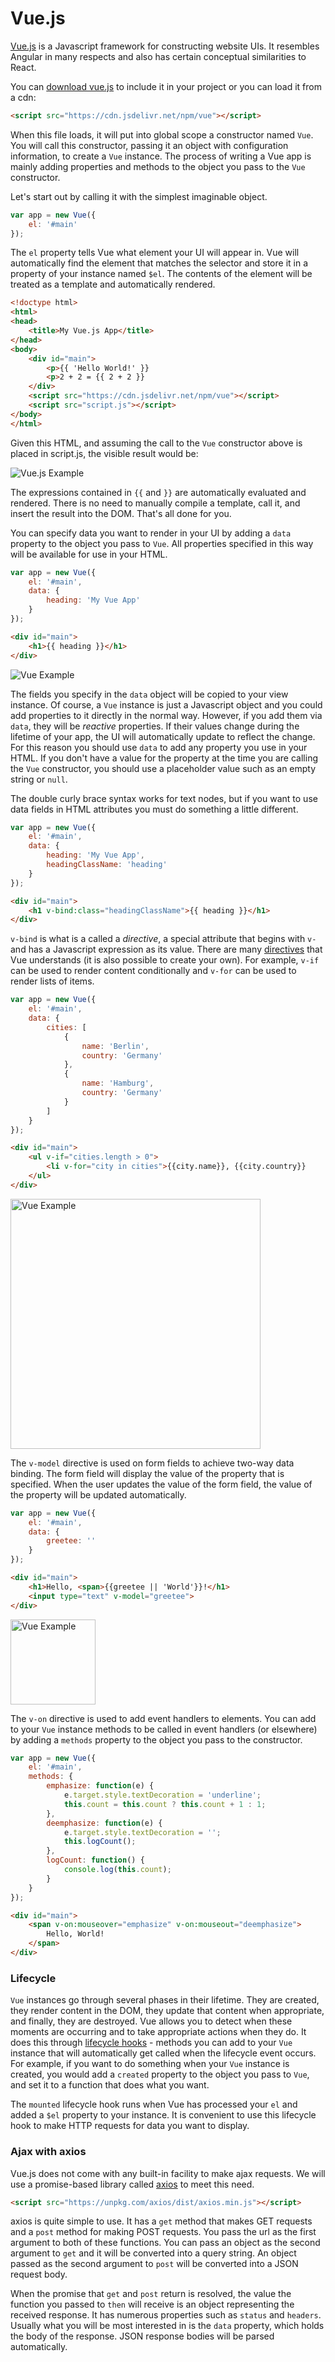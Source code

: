# Vue.js

[Vue.js](https://vuejs.org/v2/guide/) is a Javascript framework for constructing website UIs. It resembles Angular in many respects and also has certain conceptual similarities to React.

You can <a href="https://vuejs.org/js/vue.min.js" download>download vue.js</a> to include it in your project or you can load it from a cdn:

```HTML
<script src="https://cdn.jsdelivr.net/npm/vue"></script>
```

When this file loads, it will put into global scope a constructor named `Vue`. You will call this constructor, passing it an object with configuration information, to create a `Vue` instance. The process of writing a Vue app is mainly adding properties and methods to the object you pass to the `Vue` constructor.

Let's start out by calling it with the simplest imaginable object.

```js
var app = new Vue({
    el: '#main'
});
```

The `el` property tells Vue what element your UI will appear in. Vue will automatically find the element that matches the selector and store it in a property of your instance named `$el`. The contents of the element will be treated as a template and automatically rendered.

```HTML
<!doctype html>
<html>
<head>
    <title>My Vue.js App</title>
</head>
<body>
    <div id="main">
        <p>{{ 'Hello World!' }}
        <p>2 + 2 = {{ 2 + 2 }}
    </div>
    <script src="https://cdn.jsdelivr.net/npm/vue"></script>
    <script src="script.js"></script>
</body>
</html>
```

Given this HTML, and assuming the call to the `Vue` constructor above is placed in script.js, the visible result would be:

![Vue.js Example](example.png)

The expressions contained in `{{` and `}}` are automatically evaluated and rendered. There is no need to manually compile a template, call it, and insert the result into the DOM. That's all done for you.

You can specify data you want to render in your UI by adding a `data` property to the object you pass to `Vue`. All properties specified in this way will be available for use in your HTML.

```js
var app = new Vue({
    el: '#main',
    data: {
        heading: 'My Vue App'
    }
});
```

```html
<div id="main">
    <h1>{{ heading }}</h1>
</div>
```

![Vue Example](example2.png)

The fields you specify in the `data` object will be copied to your view instance. Of course, a `Vue` instance is just a Javascript object and you could add properties to it directly in the normal way. However, if you add them via `data`, they will be _reactive_ properties. If their values change during the lifetime of your app, the UI will automatically update to reflect the change. For this reason you should use `data` to add any property you use in your HTML. If you don't have a value for the property at the time you are calling the `Vue` constructor, you should use a placeholder value such as an empty string or `null`.

The double curly brace syntax works for text nodes, but if you want to use data fields in HTML attributes you must do something a little different.

```js
var app = new Vue({
    el: '#main',
    data: {
        heading: 'My Vue App',
        headingClassName: 'heading'
    }
});
```

```html
<div id="main">
    <h1 v-bind:class="headingClassName">{{ heading }}</h1>
</div>
```

`v-bind` is what is a called a _directive_, a special attribute that begins with `v-` and has a Javascript expression as its value. There are many [directives](https://vuejs.org/v2/api/#Directives) that Vue understands (it is also possible to create your own). For example, `v-if` can be used to render content conditionally and `v-for` can be used to render lists of items.

```js
var app = new Vue({
    el: '#main',
    data: {
        cities: [
            {
                name: 'Berlin',
                country: 'Germany'
            },
            {
                name: 'Hamburg',
                country: 'Germany'
            }
        ]
    }
});
```

```HTML
<div id="main">
    <ul v-if="cities.length > 0">
        <li v-for="city in cities">{{city.name}}, {{city.country}}
    </ul>
</div>
```

<img src="example3.png" width="400" alt="Vue Example">

The `v-model` directive is used on form fields to achieve two-way data binding. The form field will display the value of the property that is specified. When the user updates the value of the form field, the value of the property will be updated automatically.

```js
var app = new Vue({
    el: '#main',
    data: {
        greetee: ''
    }
});
```

```html
<div id="main">
    <h1>Hello, <span>{{greetee || 'World'}}!</h1>
    <input type="text" v-model="greetee">
</div>
```

<img src="model.gif" height="136" alt="Vue Example">

The `v-on` directive is used to add event handlers to elements. You can add to your `Vue` instance methods to be called in event handlers (or elsewhere) by adding a `methods` property to the object you pass to the constructor.

```js
var app = new Vue({
    el: '#main',
    methods: {
        emphasize: function(e) {
            e.target.style.textDecoration = 'underline';
            this.count = this.count ? this.count + 1 : 1;
        },
        deemphasize: function(e) {
            e.target.style.textDecoration = '';
            this.logCount();
        },
        logCount: function() {
            console.log(this.count);
        }
    }
});
```

```HTML
<div id="main">
    <span v-on:mouseover="emphasize" v-on:mouseout="deemphasize">
        Hello, World!
    </span>
</div>
```

### Lifecycle

`Vue` instances go through several phases in their lifetime. They are created, they render content in the DOM, they update that content when appropriate, and finally, they are destroyed. Vue allows you to detect when these moments are occurring and to take appropriate actions when they do. It does this through [lifecycle hooks](https://vuejs.org/v2/api/#Options-Lifecycle-Hooks) - methods you can add to your `Vue` instance that will automatically get called when the lifecycle event occurs. For example, if you want to do something when your `Vue` instance is created, you would add a `created` property to the object you pass to `Vue`, and set it to a function that does what you want.

The `mounted` lifecycle hook runs when Vue has processed your `el` and added a `$el` property to your instance. It is convenient to use this lifecycle hook to make HTTP requests for data you want to display.

### Ajax with axios

Vue.js does not come with any built-in facility to make ajax requests. We will use a promise-based library called [axios](https://github.com/axios/axios) to meet this need.

```HTML
<script src="https://unpkg.com/axios/dist/axios.min.js"></script>
```

axios is quite simple to use. It has a `get` method that makes GET requests and a `post` method for making POST requests. You pass the url as the first argument to both of these functions. You can pass an object as the second argument to `get` and it will be converted into a query string. An object passed as the second argument to `post` will be converted into a JSON request body.

When the promise that `get` and `post` return is resolved, the value the function you passed to `then` will receive is an object representing the received response. It has numerous properties such as `status` and `headers`. Usually what you will be most interested in is the `data` property, which holds the body of the response. JSON response bodies will be parsed automatically.
